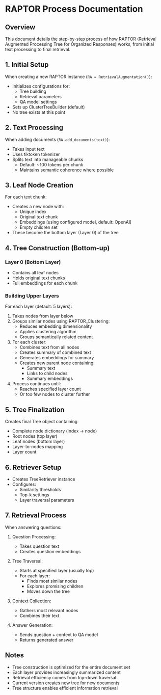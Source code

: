 # RAPTOR Process Documentation

## Overview
This document details the step-by-step process of how RAPTOR (Retrieval Augmented Processing Tree for Organized Responses) works, from initial text processing to final retrieval.

## 1. Initial Setup
When creating a new RAPTOR instance (`RA = RetrievalAugmentation()`):
- Initializes configurations for:
  - Tree building
  - Retrieval parameters
  - QA model settings
- Sets up ClusterTreeBuilder (default)
- No tree exists at this point

## 2. Text Processing
When adding documents (`RA.add_documents(text)`):
- Takes input text
- Uses tiktoken tokenizer
- Splits text into manageable chunks
  - Default: ~100 tokens per chunk
  - Maintains semantic coherence where possible

## 3. Leaf Node Creation
For each text chunk:
- Creates a new node with:
  - Unique index
  - Original text chunk
  - Embeddings (using configured model, default: OpenAI)
  - Empty children set
- These become the bottom layer (Layer 0) of the tree

## 4. Tree Construction (Bottom-up)
### Layer 0 (Bottom Layer)
- Contains all leaf nodes
- Holds original text chunks
- Full embeddings for each chunk

### Building Upper Layers
For each layer (default: 5 layers):
1. Takes nodes from layer below
2. Groups similar nodes using RAPTOR_Clustering:
   - Reduces embedding dimensionality
   - Applies clustering algorithm
   - Groups semantically related content
3. For each cluster:
   - Combines text from all nodes
   - Creates summary of combined text
   - Generates embeddings for summary
   - Creates new parent node containing:
     - Summary text
     - Links to child nodes
     - Summary embeddings
4. Process continues until:
   - Reaches specified layer count
   - Or too few nodes to cluster further

## 5. Tree Finalization
Creates final Tree object containing:
- Complete node dictionary (index → node)
- Root nodes (top layer)
- Leaf nodes (bottom layer)
- Layer-to-nodes mapping
- Layer count

## 6. Retriever Setup
- Creates TreeRetriever instance
- Configures:
  - Similarity thresholds
  - Top-k settings
  - Layer traversal parameters

## 7. Retrieval Process
When answering questions:
1. Question Processing:
   - Takes question text
   - Creates question embeddings

2. Tree Traversal:
   - Starts at specified layer (usually top)
   - For each layer:
     - Finds most similar nodes
     - Explores promising children
     - Moves down the tree

3. Context Collection:
   - Gathers most relevant nodes
   - Combines their text

4. Answer Generation:
   - Sends question + context to QA model
   - Returns generated answer

## Notes
- Tree construction is optimized for the entire document set
- Each layer provides increasingly summarized content
- Retrieval efficiency comes from top-down traversal
- Current version creates new tree for new documents
- Tree structure enables efficient information retrieval 